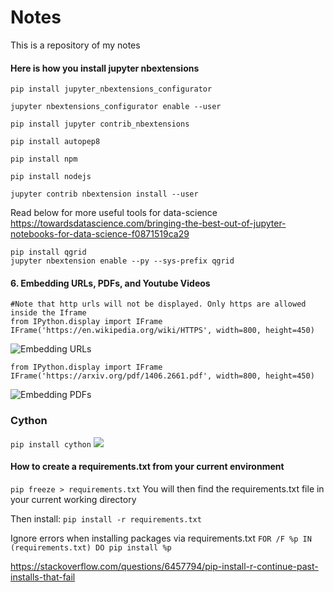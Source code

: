 # Notes
This is a repository of my notes

#### Here is how you install jupyter nbextensions
```
pip install jupyter_nbextensions_configurator

jupyter nbextensions_configurator enable --user

pip install jupyter contrib_nbextensions

pip install autopep8

pip install npm

pip install nodejs

jupyter contrib nbextension install --user

```

Read below for more useful tools for data-science
https://towardsdatascience.com/bringing-the-best-out-of-jupyter-notebooks-for-data-science-f0871519ca29


```
pip install qgrid
jupyter nbextension enable --py --sys-prefix qgrid
```


#### 6. Embedding URLs, PDFs, and Youtube Videos
```
#Note that http urls will not be displayed. Only https are allowed inside the Iframe
from IPython.display import IFrame
IFrame('https://en.wikipedia.org/wiki/HTTPS', width=800, height=450)
```
![Embedding URLs](https://miro.medium.com/max/658/1*hKNCLc-0g8HubqRZWdWr5Q.gif)

```
from IPython.display import IFrame
IFrame('https://arxiv.org/pdf/1406.2661.pdf', width=800, height=450)
```
![Embedding PDFs](https://miro.medium.com/max/641/1*Trjh8qyP9i0o4Z1LJYp8mg.png)

### Cython
```pip install cython```
![](https://miro.medium.com/max/2483/1*fZS2AARQeqPRyXWEM8DXhg.png)


#### How to create a requirements.txt from your current environment
``` pip freeze > requirements.txt ```
You will then find the requirements.txt file in your current working directory

Then install:
```pip install -r requirements.txt```

Ignore errors when installing packages via requirements.txt
``` FOR /F %p IN (requirements.txt) DO pip install %p ```

https://stackoverflow.com/questions/6457794/pip-install-r-continue-past-installs-that-fail
